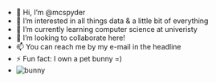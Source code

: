 - 👋 Hi, I’m @mcspyder
- 👀 I’m interested in all things data & a little bit of everything
- 🌱 I’m currently learning computer science at univeristy
- 💞️ I’m looking to collaborate here!
- 📫 You can reach me by my e-mail in the headline
- ⚡ Fun fact: I own a pet bunny =)
- ![bunny](https://github.com/user-attachments/assets/d9a3ed8a-437d-4724-bee5-2ced78f2e4dc)

<!---
mcspyder/mcspyder is a ✨ special ✨ repository because its `README.md` (this file) appears on your GitHub profile.
You can click the Preview link to take a look at your changes.
--->
